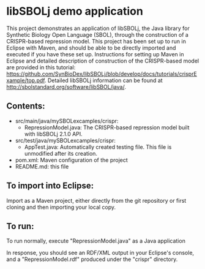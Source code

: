 # libSBOLj demo application
This project demonstrates an application of libSBOLj, the Java library for Synthetic Biology Open Language (SBOL), through the construction
of a CRISPR-based repression model. This project has been set up to run in Eclipse with Maven, and should be able to be directly imported and executed if you have these set up. Instructions for setting up Maven in Eclipse and detailed description of construction of the CRISPR-based model are provided in this tutorial: https://github.com/SynBioDex/libSBOLj/blob/develop/docs/tutorials/crisprExample/top.pdf. Detailed libSBOLj information can be found at http://sbolstandard.org/software/libSBOL/java/.

## Contents:
* src/main/java/mySBOLexcamples/crispr:
    * RepressionModel.java: The CRISPR-based repression model built with libSBOLj 2.1.0 API.
*  src/test/java/mySBOLexcamples/crispr:
    * AppTest.java: Automatically created testing file. This file is unmodified after its creation.
* pom.xml: Maven configuration of the project
* README.md: this file

## To import into Eclipse:
Import as a Maven project, either directly from the git repository or first cloning and then importing your local copy.

## To run:
To run normally, execute "RepressionModel.java" as a Java application

In response, you should see an RDF/XML output in your Eclipse's console, and a "RepressionModel.rdf" produced under the "crispr" directory.
	
